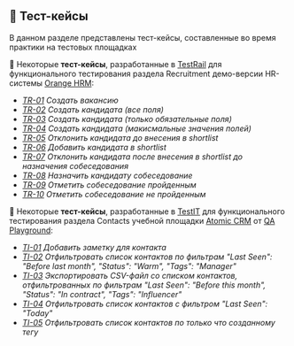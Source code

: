 ## :memo: Тест-кейсы

В данном разделе представлены тест-кейсы, составленные во время практики на тестовых площадках

:large_blue_circle: Некоторые **тест-кейсы**, разработанные в [TestRail](https://www.testrail.com/) для функционального тестирования раздела Recruitment демо-версии HR-системы [Orange HRM](https://opensource-demo.orangehrmlive.com/):

- [_TR-01_](/test_cases/orange_hrm/TR-01.png) _Создать вакансию_
- [_TR-02_](/test_cases/orange_hrm/TR-02.png) _Создать кандидата (все поля)_
- [_TR-03_](/test_cases/orange_hrm/TR-03.png) _Создать кандидата (только обязательные поля)_
- [_TR-04_](/test_cases/orange_hrm/TR-04.png) _Создать кандидата (макисмальные значения полей)_
- [_TR-05_](/test_cases/orange_hrm/TR-05.png) _Отклонить кандидата до внесения в shortlist_
- [_TR-06_](/test_cases/orange_hrm/TR-06.png) _Добавить кандидата в shortlist_
- [_TR-07_](/test_cases/orange_hrm/TR-07.png) _Отклонить кандидата после внесения в shortlist до назначения собеседования_
- [_TR-08_](/test_cases/orange_hrm/TR-08.png) _Назначить кандидату собеседование_
- [_TR-09_](/test_cases/orange_hrm/TR-09.png) _Отметить собеседование пройденным_
- [_TR-10_](/test_cases/orange_hrm/TR-10.png) _Отметить собеседование не пройденным_

:large_blue_circle: Некоторые **тест-кейсы**, разработанные в [TestIT](https://testit.software/) для функционального тестирования раздела Contacts учебной площадки [Atomic CRM](https://release-crm.qa-playground.com/) от [QA Playground](https://qa-playground.com/ru):

- [_TI-01_](/test_cases/qa_playground_crm/TI-01.png) _Добавить заметку для контакта_
- [_TI-02_](/test_cases/qa_playground_crm/TI-02.png) _Отфильтровать список контактов по фильтрам "Last Seen": "Before last month", "Status": "Warm", "Tags": "Manager"_
- [_TI-03_](/test_cases/qa_playground_crm/TI-03.png) _Экспортировать CSV-файл со списком контактов, отфильтрованных по фильтрам "Last Seen": "Before this month", "Status": "In contract", "Tags": "Influencer"_
- [_TI-04_](/test_cases/qa_playground_crm/TI-04.png) _Отфильтровать список контактов с фильтром "Last Seen": "Today"_
- [_TI-05_](/test_cases/qa_playground_crm/TI-05.png) _Отфильтровать список контактов по только что созданному тегу_
